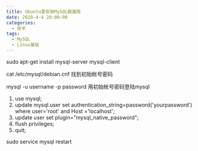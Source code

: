 ```yaml
---
title: Ubuntu里安装MySQL数据库
date: 2020-4-4 20:00:00
categories: 
  - 技术
tags: 
  - MySQL
  - Linux基础
---
```


sudo apt-get install mysql-server mysql-client

cat /etc/mysql/debian.cnf 找到初始帐号密码

mysql -u username -p password 用初始帐号密码登陆mysql

1. use mysql;
2. update mysql.user set authentication_string=password('yourpassword') where user='root' and Host ='localhost';
3. update user set plugin="mysql_native_password";
4. flush privileges;
5. quit; 

sudo service mysql restart